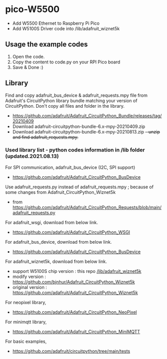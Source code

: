 # pico-W5500
- Add W5500 Ethernet to Raspberry Pi Pico
- Add W5100S Driver code into /lib/adafruit_wiznet5k

## Usage the example codes

1. Open the code.
2. Copy the content to code.py on your RPI Pico board
3. Save & Done :)

## Library

Find and copy adafruit_bus_device & adafruit_requests.mpy file from Adafruit's CircuitPython library bundle matching your version of CircuitPython. Don't copy all files and folder in the library. 
- https://github.com/adafruit/Adafruit_CircuitPython_Bundle/releases/tag/20210409
- Download adafruit-circuitpython-bundle-6.x-mpy-20210409.zip
- Download adafruit-circuitpython-bundle-6.x-mpy-20210813.zip
~~- unzip and find adafruit_requests.mpy.~~

### Used library list - python codes information in /lib folder (updated.2021.08.13)

For SPI communication, adafruit_bus_device (I2C, SPI support)
- https://github.com/adafruit/Adafruit_CircuitPython_BusDevice

Use adafruit_requests.py instead of adafruit_requests.mpy ; because of some changes from Adafruit_CircuitPython_Wiznet5k
- from https://github.com/adafruit/Adafruit_CircuitPython_Requests/blob/main/adafruit_requests.py

For adafruit_wsgi, download from below link.
- https://github.com/adafruit/Adafruit_CircuitPython_WSGI

For adafruit_bus_device, download from below link.
- https://github.com/adafruit/Adafruit_CircuitPython_BusDevice

For adafruit_wiznet5k, download from below link.
- support W5100S chip version : this repo [/lib/adafruit_wiznet5k](https://github.com/bjnhur/pico-W5500/tree/main/lib/adafruit_wiznet5k)
- modify version : https://github.com/bjnhur/Adafruit_CircuitPython_Wiznet5k
- original version : https://github.com/adafruit/Adafruit_CircuitPython_Wiznet5k

For neopixel library,
- https://github.com/adafruit/Adafruit_CircuitPython_NeoPixel

For minimqtt library,
- https://github.com/adafruit/Adafruit_CircuitPython_MiniMQTT

For basic examples, 
- https://github.com/adafruit/circuitpython/tree/main/tests
